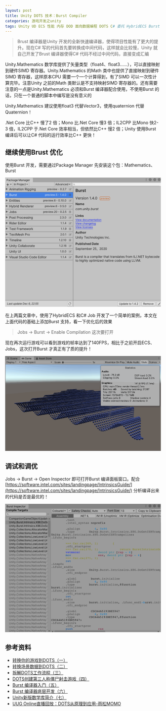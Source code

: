 ```yaml
---
layout: post
title: Unity DOTS 技术：Burst Compiler
categories: 游戏开发之unity
tags: Unity UD ECS 性能 内存 DOD 面向数据编程 DOTS C# 委托 HybridECS Burst 编译器 中间代码 Mono IL2CPP .Net LLVM 
---
```


>Brust 编译器是Unity 开发的全新快速编译器，使得项目性能有了更大的提升。现在C# 写的代码首先要转换成中间代码，这样就会比较慢，Unity 就自己开发了Brust 编译器使得C# 代码不经过中间代码，直接变成汇编

Unity.Mathematics 数学库提供了矢量类型（float4、float3……），可以直接映射到硬件SIMD 寄存器。Unity.Mathematics 的Math 类中也提供了直接映射到硬件SIMD 寄存器，这样原本CPU 需要一个一个计算得到，有了SIMD 可以一次性计算完毕。注意Unity 之前的Math 类默认是不支持映射SIMD 寄存器的。还有需要注意的一点是Unity.Mathematics 必须和Burst 编译器配合使用，不使用Burst 的话，只在一个普通的脚本中编写是没有意义的

Unity.Mathematics 建议使用float3 代替Vector3，使用quaternion 代替Quaternion！

.Net Core 比C++ 慢了2 倍；Mono 比.Net Core 慢3 倍；IL2CPP 比Mono 快2-3 倍，IL2CPP 于.Net Core 效率相当，但依然比C++ 慢2 倍；Unity 使用Burst 编译后可以让C# 代码的运行效率比C++ 更快！

## 继续使用Brust 优化

使用Burst 开发，需要通过Package Manager 先安装这个包：Mathematics、Burst

![](../media/image/2020-11-30/01.png)

在上两篇文章中，使用了HybridECS 和C# Job 开发了一个简单的案例，本文在上面代码的基础上添加Burst 支持，看一下优化后的效果

>Jobs -> Burst -> Enable Compilation 这次要打开

现在再次运行游戏可以看到游戏的帧率达到了140FPS，相比于之前开启ECS、Jobs，这次打开Burst 才真正有了质的提升！

![](../media/image/2020-11-30/02.gif)

## 调试和调优

Jobs -> Burst -> Open Inspector 即可打开Burst 编译面板窗口。配合[https://software.intel.com/sites/landingpage/IntrinsicsGuide/](https://software.intel.com/sites/landingpage/IntrinsicsGuide/) 分析编译出来的代码是否是最优的！

![](../media/image/2020-11-30/03.png)

## 参考资料

* [转换你的游戏到DOTS（一）](https://connect.unity.com/p/zhuan-huan-ni-de-you-xi-dao-dots-yi)
* [转换场景数据到DOTS（二）](https://connect.unity.com/p/zhuan-huan-chang-jing-shu-ju-dao-dots-er)
* [拆解DOTS工作流程（三）](https://connect.unity.com/p/chai-jie-dotsgong-zuo-liu-cheng-san)
* [DOTS创建第三人称僵尸射击游戏（四）](https://connect.unity.com/p/dotschuang-jian-di-san-ren-cheng-jiang-shi-she-ji-you-xi)
* [Burst 编译器入门（五）](https://connect.unity.com/p/burst-bian-yi-qi-ru-men-wu)
* [Burst 编译器底层开发（六）](https://connect.unity.com/p/burst-bian-yi-qi-di-ceng-kai-fa-liu)
* [Unity新版数学库简介（七）](https://connect.unity.com/p/unityxin-ban-shu-xue-ku-jian-jie-qi)
* [UUG Online直播回放：DOTS从原理到应用-雨松MOMO](https://www.bilibili.com/video/BV1sD4y1Q7an)